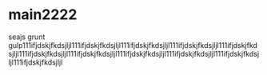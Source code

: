 # main2222
seajs grunt gulp111ifjdskjfkdsjljl111ifjdskjfkdsjljl111ifjdskjfkdsjljl111ifjdskjfkdsjljl111ifjdskjfkdsjljl111ifjdskjfkdsjljl111ifjdskjfkdsjljl111ifjdskjfkdsjljl111ifjdskjfkdsjljl111ifjdskjfkdsjljl111ifjdskjfkdsjljl 
